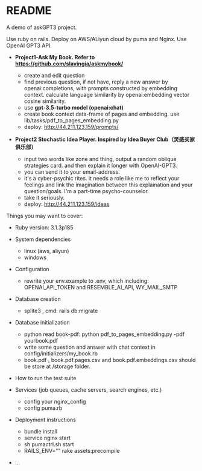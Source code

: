 # README

A demo of askGPT3 project.

Use ruby on rails. Deploy on AWS/ALiyun cloud by puma and Nginx. Use OpenAI GPT3 API.

- **Project1-Ask My Book. Refer to https://github.com/slavingia/askmybook/**
  - create and edit question
  - find previous question, if not have, reply a new answer by openai:completions, with prompts constructed by embedding context.  calculate language similarity by openai:embedding vector cosine similarity.
  - use **gpt-3.5-turbo model (openai:chat)**
  - create book context data-frame of pages and embedding. use lib/tasks/pdf_to_pages_embedding.py
  - deploy: http://44.211.123.159/prompts/

- **Project2 Stochastic Idea Player. Inspired by Idea Buyer Club（灵感买家俱乐部）**
  - input two words like zone and thing, output a random oblique strategies card. and then explain it longer with OpenAI-GPT3.
  - you can send it to your email-address.
  - it's a cyber-psychic rites. it needs a role like me to reflect your feelings and link the imagination between this   explaination and your question/goals. I'm a part-time psycho-counselor.
  - take it seriously.
  - deploy: http://44.211.123.159/ideas

Things you may want to cover:

* Ruby version: 3.1.3p185

* System dependencies
  - linux (aws, aliyun)
  - windows

* Configuration
  - rewrite your env.example to .env, which including: OPENAI_API_TOKEN and RESEMBLE_AI_API, WY_MAIL_SMTP

* Database creation
  - splite3 , cmd: rails db:migrate

* Database initialization
  - python read book-pdf: python pdf_to_pages_embedding.py -pdf yourbook.pdf
  - write some question and answer with chat context in config/initializers/my_book.rb
  - book.pdf , book.pdf.pages.csv and book.pdf.embeddings.csv should be store at /storage folder.

* How to run the test suite

* Services (job queues, cache servers, search engines, etc.)
  - config your nginx_config
  - config puma.rb 

* Deployment instructions
  - bundle install
  - service nginx start
  - sh pumactrl.sh start
  - RAILS_ENV="" rake assets:precompile

* ...
